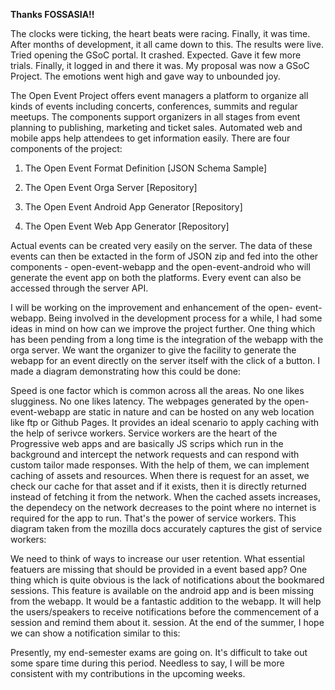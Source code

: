 **Thanks FOSSASIA!!**

The clocks were ticking, the heart beats were racing. Finally, it was time. After months of development, it all came down to
this. The results were live. Tried opening the GSoC portal. It crashed. Expected. Gave it few more trials. Finally, it logged in
and there it was. My proposal was now a GSoC Project. The emotions went high and gave way to unbounded joy.

The Open Event Project offers event managers a platform to organize all kinds of events including concerts, conferences, summits and regular meetups. The components support organizers in all stages from event planning to publishing, marketing and ticket sales. Automated web and mobile apps help attendees to get information easily. There are four components of the project:

1. The Open Event Format Definition [JSON Schema Sample]

2. The Open Event Orga Server [Repository]

3. The Open Event Android App Generator [Repository]

4. The Open Event Web App Generator [Repository]

Actual events can be created very easily on the server. The data of these events can
then be extacted in the form of JSON zip and fed into the other components - open-event-webapp and the open-event-android
who will generate the event app on both the platforms. Every event can also be accessed through the server API.

I will be working on the improvement and enhancement of the open-
event-webapp. Being involved in the development process for a while, I had some ideas in mind on how can we
improve the project further. One thing which has been pending from a long time is the integration of the webapp with
the orga server. We want the organizer to give the facility to generate the webapp for an event directly on the server itself
with the click of a button. I made a diagram demonstrating how this could be done:


Speed is one factor which is common across all the areas. No one likes slugginess. No one likes latency. The webpages generated
by the open-event-webapp are static in nature and can be hosted on any web location like ftp or Github Pages. It provides an ideal
scenario to apply caching with the help of serivce workers. Service workers are the heart of the Progressive web apps and are
basically JS scrips which run in the background and intercept the network requests and can respond with custom tailor
made responses. With the help of them, we can implement caching of assets and resources. When there is request for an asset,
we check our cache for that asset and if it exists, then it is directly returned instead of fetching it from the network.
When the cached assets increases, the dependecy on the network decreases to the point where no internet is required for the
app to run. That's the power of service workers. This diagram taken from the mozilla docs accurately captures the gist of service
workers:



We need to think of ways to increase our
user retention. What essential featuers are missing that should be provided in a
event based app? One thing which is quite obvious is the lack of notifications about the bookmared sessions. This feature
is available on the android app and is been missing from the webapp. It would be a fantastic addition to the
webapp. It will help the users/speakers to receive notifications before the commencement of a session and remind them about it.
session. At the end of the summer, I hope we can show a notification similar to this:


Presently, my end-semester exams are going on. It's difficult to take out some spare time during this period. Needless to say, I will be more consistent with my contributions in the upcoming weeks.
